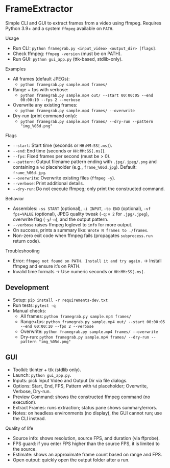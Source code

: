 # FrameExtractor

Simple CLI and GUI to extract frames from a video using ffmpeg. Requires Python 3.9+ and a system `ffmpeg` available on `PATH`.

Usage
- Run CLI: `python framegrab.py <input_video> <output_dir> [flags]`.
- Check ffmpeg: `ffmpeg -version` (must be on PATH).
 - Run GUI: `python gui_app.py` (ttk-based, stdlib-only).

Examples
- All frames (default JPEGs):
  - `python framegrab.py sample.mp4 frames/`
- Range + fps with verbose:
  - `python framegrab.py sample.mp4 out/ --start 00:00:05 --end 00:00:10 --fps 2 --verbose`
 - Overwrite any existing frames:
   - `python framegrab.py sample.mp4 frames/ --overwrite`
- Dry-run (print command only):
  - `python framegrab.py sample.mp4 frames/ --dry-run --pattern "img_%05d.png"`

Flags
- `--start`: Start time (seconds or `HH:MM:SS[.ms]`).
- `--end`: End time (seconds or `HH:MM:SS[.ms]`).
- `--fps`: Fixed frames per second (must be > 0).
 - `--pattern`: Output filename pattern ending with `.jpg/.jpeg/.png` and containing a `%d` placeholder (e.g., `frame_%06d.jpg`). Default: `frame_%06d.jpg`.
 - `--overwrite`: Overwrite existing files (`ffmpeg -y`).
 - `--verbose`: Print additional details.
 - `--dry-run`: Do not execute ffmpeg; only print the constructed command.

 Behavior
 - Assembles: `-ss START` (optional), `-i INPUT`, `-to END` (optional), `-vf fps=VALUE` (optional), JPEG quality tweak (`-q:v 2` for `.jpg/.jpeg`), overwrite flag (`-y`/`-n`), and the output pattern.
 - `--verbose` raises ffmpeg loglevel to `info` for more output.
 - On success, prints a summary like: `Wrote N frames to ./frames`.
 - Non-zero exit code when ffmpeg fails (propagates `subprocess.run` return code).

Troubleshooting
- Error: `ffmpeg not found on PATH. Install it and try again.` → Install ffmpeg and ensure it’s on PATH.
- Invalid time formats → Use numeric seconds or `HH:MM:SS[.ms]`.

## Development

- Setup: `pip install -r requirements-dev.txt`
- Run tests: `pytest -q`
- Manual checks:
  - All frames: `python framegrab.py sample.mp4 frames/`
  - Range+fps: `python framegrab.py sample.mp4 out/ --start 00:00:05 --end 00:00:10 --fps 2 --verbose`
  - Overwrite: `python framegrab.py sample.mp4 frames/ --overwrite`
  - Dry-run: `python framegrab.py sample.mp4 frames/ --dry-run --pattern "img_%05d.png"`

## GUI

- Toolkit: tkinter + ttk (stdlib only).
- Launch: `python gui_app.py`.
- Inputs: pick Input Video and Output Dir via file dialogs.
 - Options: Start, End, FPS, Pattern with `%d` placeholder; Overwrite, Verbose, Dry-run.
- Preview Command: shows the constructed ffmpeg command (no execution).
- Extract Frames: runs extraction; status pane shows summary/errors.
- Notes: on headless environments (no display), the GUI cannot run; use the CLI instead.

Quality of life
- Source info: shows resolution, source FPS, and duration (via ffprobe).
- FPS guard: if you enter FPS higher than the source FPS, it is limited to the source.
- Estimate: shows an approximate frame count based on range and FPS.
- Open output: quickly open the output folder after a run.
